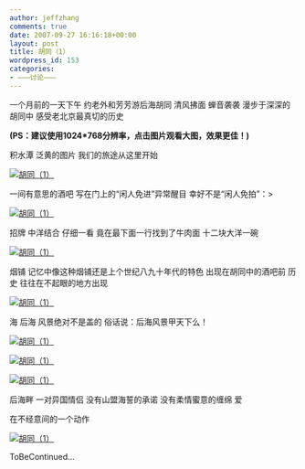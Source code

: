 ```yaml
---
author: jeffzhang
comments: true
date: 2007-09-27 16:16:18+00:00
layout: post
title: 胡同（1）
wordpress_id: 153
categories:
- ———讨论———
---
```


[](http://photo.blog.sina.com.cn/showpic.html#blogid=57f943110100098l&url=http://static13.photo.sina.com.cn/orignal/57f94311f02578ec3f6ec)[](http://photo.blog.sina.com.cn/showpic.html#blogid=57f943110100098l&url=http://static7.photo.sina.com.cn/orignal/57f9431145f5832afba16)[](http://photo.blog.sina.com.cn/showpic.html#blogid=57f943110100098l&url=http://static2.photo.sina.com.cn/orignal/57f943110fbe97f2a92e1)[](http://photo.blog.sina.com.cn/showpic.html#blogid=57f943110100098l&url=http://static14.photo.sina.com.cn/orignal/57f94311857a3c9a79c2d)[](http://photo.blog.sina.com.cn/showpic.html#blogid=57f943110100098l&url=http://static14.photo.sina.com.cn/orignal/57f94311857a3c9a79c2d)一个月前的一天下午
 约老外和芳芳游后海胡同
 清风拂面
 蝉音袭袭
 漫步于深深的胡同中
 感受老北京最真切的历史


 **(PS：建议使用1024*768分辨率，点击图片观看大图，效果更佳！)**


 积水潭
 泛黄的图片
 我们的旅途从这里开始


[![胡同（1）](http://simg.sinajs.cn/blog7style/images/common/sg_trans.gif)](http://photo.blog.sina.com.cn/showpic.html#blogid=57f943110100098l&url=http://static13.photo.sina.com.cn/orignal/57f94311f02578ec3f6ec)

一间有意思的酒吧
 写在门上的“闲人免进”异常醒目
 幸好不是“闲人免拍”：>

[![胡同（1）](http://simg.sinajs.cn/blog7style/images/common/sg_trans.gif)](http://photo.blog.sina.com.cn/showpic.html#blogid=57f943110100098l&url=http://static7.photo.sina.com.cn/orignal/57f9431145f5832afba16)

招牌
 中洋结合
 仔细一看
 竟在最下面一行找到了牛肉面
 十二块大洋一碗


[![胡同（1）](http://simg.sinajs.cn/blog7style/images/common/sg_trans.gif)](http://photo.blog.sina.com.cn/showpic.html#blogid=57f943110100098l&url=http://static2.photo.sina.com.cn/orignal/57f943110fbe97f2a92e1)

烟铺
 记忆中像这种烟铺还是上个世纪八九十年代的特色
 出现在胡同中的酒吧前
 历史
 往往在不起眼的地方出现

[![胡同（1）](http://simg.sinajs.cn/blog7style/images/common/sg_trans.gif)](http://photo.blog.sina.com.cn/showpic.html#blogid=57f943110100098l&url=http://static14.photo.sina.com.cn/orignal/57f94311857a3c9a79c2d)

海
 后海
 风景绝对不是盖的
 俗话说：后海风景甲天下么！

[![胡同（1）](http://simg.sinajs.cn/blog7style/images/common/sg_trans.gif)](http://photo.blog.sina.com.cn/showpic.html#blogid=57f943110100098l&url=http://static3.photo.sina.com.cn/orignal/57f94311b4c66aea781e2)

[![胡同（1）](http://simg.sinajs.cn/blog7style/images/common/sg_trans.gif)](http://photo.blog.sina.com.cn/showpic.html#blogid=57f943110100098l&url=http://static9.photo.sina.com.cn/orignal/57f943111175b83faab88)

[![胡同（1）](http://simg.sinajs.cn/blog7style/images/common/sg_trans.gif)](http://photo.blog.sina.com.cn/showpic.html#blogid=57f943110100098l&url=http://static14.photo.sina.com.cn/orignal/57f9431141ccade03176d)

后海畔
 一对异国情侣
 没有山盟海誓的承诺
 没有柔情蜜意的缠绵
 爱

在不经意间的一个动作


[![胡同（1）](http://simg.sinajs.cn/blog7style/images/common/sg_trans.gif)](http://photo.blog.sina.com.cn/showpic.html#blogid=57f943110100098l&url=http://static3.photo.sina.com.cn/orignal/57f94311a80a1fab2b782)


 ToBeContinued...
